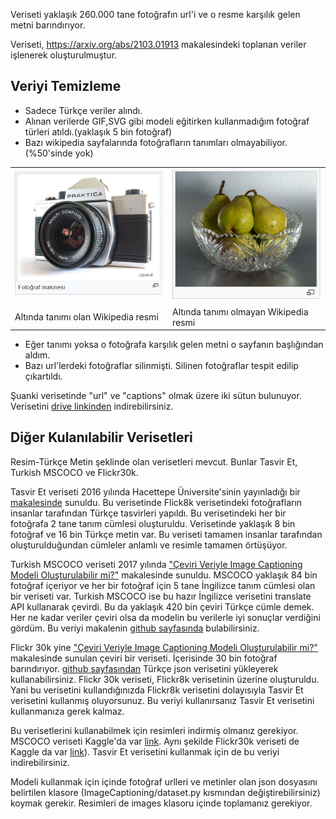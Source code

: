 Veriseti yaklaşık 260.000 tane fotoğrafın url'i ve o resme karşılık gelen metni barındırıyor.

Veriseti, https://arxiv.org/abs/2103.01913 makalesindeki toplanan veriler işlenerek oluşturulmuştur.

## Veriyi Temizleme
- Sadece Türkçe veriler alındı.
- Alınan verilerde GIF,SVG gibi modeli eğitirken kullanmadığım fotoğraf türleri atıldı.(yaklaşık 5 bin fotoğraf)
- Bazı wikipedia sayfalarında fotoğrafların tanımları olmayabiliyor.(%50'sinde yok)
 <table>
  <tr>
    <td><img src="../images/image_with_alttext.png" width="300"></td>
    <td><img src="../images/image_without_alttext.png" width="300"></td>
  </tr>
  <tr>
    <td>Altında tanımı olan Wikipedia resmi </td>
     <td>Altında tanımı olmayan Wikipedia resmi</td>
  </tr>
 </table>
 
- Eğer tanımı yoksa o fotoğrafa karşılık gelen metni o sayfanın başlığından aldım.
- Bazı url'lerdeki fotoğraflar silinmişti. Silinen fotoğraflar tespit edilip çıkartıldı.

Şuanki verisetinde "url" ve "captions" olmak üzere iki sütun bulunuyor.
Verisetini [drive linkinden](https://drive.google.com/file/d/1NA1w-nA1wsoOoTncgifxF0CqttxygdBL/view?usp=sharing) indirebilirsiniz.

##  Diğer Kulanılabilir Verisetleri
Resim-Türkçe Metin şeklinde olan verisetleri mevcut. Bunlar Tasvir Et, Turkish MSCOCO ve Flickr30k. 

Tasvir Et veriseti 2016 yılında Hacettepe Üniversite'sinin yayınladığı bir [makalesinde](https://semihyagcioglu.com/projects/tasviret/) sunuldu. Bu verisetinde Flick8k verisetindeki fotoğrafların insanlar tarafından Türkçe tasvirleri yapıldı. Bu verisetindeki her bir fotoğrafa 2 tane tanım cümlesi oluşturuldu. Verisetinde yaklaşık 8 bin fotoğraf ve 16 bin Türkçe metin var. Bu veriseti tamamen insanlar tarafından oluşturulduğundan cümleler anlamlı ve resimle tamamen örtüşüyor.

Turkish MSCOCO  veriseti 2017 yılında ["Çeviri Veriyle Image Captioning Modeli Oluşturulabilir mi?"](https://ieeexplore.ieee.org/abstract/document/7960638) makalesinde sunuldu. MSCOCO yaklaşık 84 bin fotoğraf içeriyor ve her bir fotoğraf için 5 tane İngilizce tanım cümlesi olan bir veriseti var. Turkish MSCOCO ise bu hazır İngilizce verisetini translate API kullanarak çevirdi. Bu da yaklaşık 420 bin çeviri Türkçe cümle demek. Her ne kadar veriler çeviri olsa da modelin bu verilerle iyi sonuçlar verdiğini gördüm. Bu veriyi makalenin [github sayfasında](https://github.com/giddyyupp/turkish-image-captioning) bulabilirsiniz.

Flickr 30k yine ["Çeviri Veriyle Image Captioning Modeli Oluşturulabilir mi?"](https://ieeexplore.ieee.org/abstract/document/7960638) makalesinde sunulan çeviri bir veriseti. İçerisinde 30 bin fotoğraf barındırıyor. [github sayfasından](https://github.com/giddyyupp/turkish-image-captioning) Türkçe json verisetini yükleyerek kullanabilirsiniz. Flickr 30k veriseti, Flickr8k verisetinin üzerine oluşturuldu. Yani bu verisetini kullandığınızda Flickr8k verisetini dolayısıyla Tasvir Et verisetini kullanmış oluyorsunuz. Bu veriyi kullanırsanız Tasvir Et verisetini kullanmanıza gerek kalmaz.

Bu verisetlerini kullanabilmek için resimleri indirmiş olmanız gerekiyor. MSCOCO veriseti Kaggle'da var [link](https://www.kaggle.com/datasets/aftaab/mscoco). Aynı şekilde Flickr30k veriseti de Kaggle da var [link](https://www.kaggle.com/datasets/hsankesara/flickr-image-dataset)). Tasvir Et verisetini kullanmak için de bu veriyi indirebilirsiniz.

Modeli kullanmak için içinde fotoğraf urlleri ve metinler olan json dosyasını belirtilen klasore (ImageCaptioning/dataset.py kısmından değiştirebilirsiniz) koymak gerekir. Resimleri de images klasoru içinde toplamanız gerekiyor.
